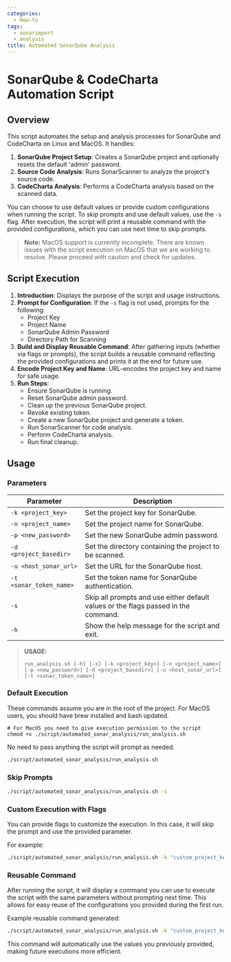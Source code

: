 ```yaml
---
categories:
  - How-to
tags:
  - sonarimport
  - analysis
title: Automated SonarQube Analysis
---
```


# SonarQube & CodeCharta Automation Script

## Overview

This script automates the setup and analysis processes for SonarQube and CodeCharta on Linux and MacOS. It handles:

1. **SonarQube Project Setup**: Creates a SonarQube project and optionally resets the default 'admin' password.
2. **Source Code Analysis**: Runs SonarScanner to analyze the project's source code.
3. **CodeCharta Analysis**: Performs a CodeCharta analysis based on the scanned data.

You can choose to use default values or provide custom configurations when running the script. To skip prompts and use default values, use the `-s` flag. After execution, the script will print a reusable command with the provided configurations, which you can use next time to skip prompts.

> **Note:** MacOS support is currently incomplete. There are known issues with the script execution on MacOS that we are working to resolve. Please proceed with caution and check for updates.

## Script Execution

1. **Introduction**: Displays the purpose of the script and usage instructions.
2. **Prompt for Configuration**: If the `-s` flag is not used, prompts for the following:
   - Project Key
   - Project Name
   - SonarQube Admin Password
   - Directory Path for Scanning
3. **Build and Display Reusable Command**: After gathering inputs (whether via flags or prompts), the script builds a reusable command reflecting the provided configurations and prints it at the end for future use.
4. **Encode Project Key and Name**: URL-encodes the project key and name for safe usage.
5. **Run Steps**:
   - Ensure SonarQube is running.
   - Reset SonarQube admin password.
   - Clean up the previous SonarQube project.
   - Revoke existing token.
   - Create a new SonarQube project and generate a token.
   - Run SonarScanner for code analysis.
   - Perform CodeCharta analysis.
   - Run final cleanup.

## Usage

### Parameters

| Parameter               | Description                                                                        |
| ----------------------- | ---------------------------------------------------------------------------------- |
| `-k <project_key>`      | Set the project key for SonarQube.                                                 |
| `-n <project_name>`     | Set the project name for SonarQube.                                                |
| `-p <new_password>`     | Set the new SonarQube admin password.                                              |
| `-d <project_basedir>`  | Set the directory containing the project to be scanned.                            |
| `-u <host_sonar_url>`   | Set the URL for the SonarQube host.                                                |
| `-t <sonar_token_name>` | Set the token name for SonarQube authentication.                                   |
| `-s`                    | Skip all prompts and use either default values or the flags passed in the command. |
| `-h`                    | Show the help message for the script and exit.                                     |

> **USAGE:**
>
> ```shell
> run_analysis.sh [-h] [-s] [-k <project_key>] [-n <project_name>] [-p <new_password>] [-d <project_basedir>] [-u <host_sonar_url>] [-t <sonar_token_name>]
> ```

### Default Execution

These commands assume you are in the root of the project.
For MacOS users, you should have brew installed and bash updated.

```shell
# For MacOS you need to give execution permission to the script
chmod +x ./script/automated_sonar_analysis/run_analysis.sh
```

No need to pass anything the script will prompt as needed.

```bash
./script/automated_sonar_analysis/run_analysis.sh
```

### Skip Prompts

```bash
./script/automated_sonar_analysis/run_analysis.sh -s
```

### Custom Execution with Flags

You can provide flags to customize the execution. In this case, it will skip the prompt and use the provided parameter.

For example:

```bash
./script/automated_sonar_analysis/run_analysis.sh -k "custom_project_key" -n "Custom Project Name" -p "new_password" -d "/path/to/codebase"
```

### Reusable Command

After running the script, it will display a command you can use to execute the script with the same parameters without prompting next time. This allows for easy reuse of the configurations you provided during the first run.

Example reusable command generated:

```bash
./script/automated_sonar_analysis/run_analysis.sh -k "custom_project_key" -n "Custom Project Name" -p "new_password" -d "/path/to/codebase" -u "http://localhost:9000" -t "codecharta_token"
```

This command will automatically use the values you previously provided, making future executions more efficient.

